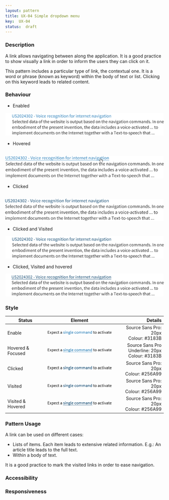 ```yaml
---
layout: pattern
title: UX-04 Simple dropdown menu
key:  UX-04
status:  draft 
---
```



### Description
A link allows navigating between along the application. It is a good practice to show visually a link in order to inform the users they can click on it. 

This pattern includes a particular type of link, the contextual one. It is a word or phrase (known as keyword) within the body of text or list. Clicking on this keyword leads to related content.  

### Behaviour

- Enabled

![Enabled link](ux02resources/link-e.png "Enabled Link")

- Hovered

&nbsp;&nbsp;&nbsp;&nbsp;![Hovered link](ux02resources/link-h.png "Hovered Link")

- Clicked

&nbsp;&nbsp;&nbsp;&nbsp;![Clicked link](ux02resources/link-c.png "Clicked Link")

- Clicked and Visited

![Clicked and Visited link](ux02resources/link-cv.png "Clicked and Visited Link")

- Clicked, Visited and hovered

![Clicked, Visited and hovered link](ux02resources/link-cvh.png "Clicked, visited and hovered Link")


### Style

| Status | Element                                                  | Details                                 |
| ------------------ |:--------------------------------------------------------:| ---------------------------------------:|
| Enable             | ![Enabled link](ux02resources/link-e2.png "Enabled Link")  | Source Sans Pro: 20px<br/>Colour: #3183B  |
| Hovered & Focused&nbsp;&nbsp;&nbsp;&nbsp;&nbsp;&nbsp;  | ![Enabled link](ux02resources/link-hf2.png "Enabled Link") | &nbsp;&nbsp;&nbsp;Source Sans Pro Underline: 20px<br/>Colour: #3183B |
| Clicked            | ![Enabled link](ux02resources/link-c2.png "Enabled Link") | Source Sans Pro: 20px<br/>Colour: #256A99 |
| Visited            | ![Enabled link](ux02resources/link-v2.png "Enabled Link") | Source Sans Pro: 20px<br/>Colour: #256A99 |
| Visited & Hovered  | ![Enabled link](ux02resources/link-vh2.png "Enabled Link") | Source Sans Pro: 20px<br/>Colour: #256A99 |


### Pattern Usage
A link can be used on different cases:

-	Lists of items. Each item leads to extensive related information. E.g.: An article title leads to the full text. 
-	Within a body of text. 

It is a good practice to mark the visited links in order to ease navigation.  

### Accessibility

### Responsiveness
